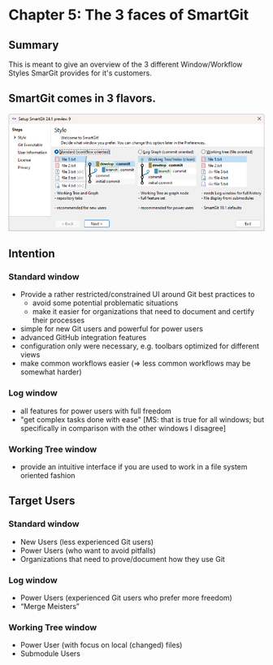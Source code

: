 # Chapter 5: The 3 faces of SmartGit

## Summary
This is meant to give an overview of the 3 different Window/Workflow Styles SmarGit provides for it's customers.
## SmartGit comes in 3 flavors.

![](/StartupWizard.png)

## Intention
### Standard window
- Provide a rather restricted/constrained UI around Git best practices to
	- avoid some potential problematic situations
	- make it easier for organizations that need to document and certify their processes
- simple for new Git users and powerful for power users
- advanced GitHub integration features
- configuration only were necessary, e.g. toolbars optimized for different views
- make common workflows easier (=> less common workflows may be somewhat harder)
### Log window
- all features for power users with full freedom
- "get complex tasks done with ease" [MS: that is true for all windows; but specifically in comparison with the other windows I disagree]
### Working Tree window
- provide an intuitive interface if you are used to work in a file system oriented fashion

## Target Users
### Standard window
- New Users (less experienced Git users)
- Power Users (who want to avoid pitfalls)
- Organizations that need to prove/document how they use Git
### Log window
- Power Users (experienced Git users who prefer more freedom)
- “Merge Meisters”
### Working Tree window
- Power User (with focus on local (changed) files)
- Submodule Users